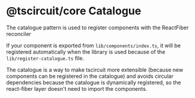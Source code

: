 # @tscircuit/core Catalogue

The catalogue pattern is used to register components with the ReactFiber reconciler

If your component is exported from `lib/components/index.ts`, it will be registered
automatically when the library is used because of the `lib/register-catalogue.ts` file.

The catalogue is a way to make tscircuit more extensible (because new components can
be registered in the catalogue) and avoids circular dependencies because the
catalogue is dynamically registered, so the react-fiber layer doesn't need to
import the components.
